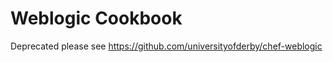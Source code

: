 Weblogic Cookbook
=======================

Deprecated please see https://github.com/universityofderby/chef-weblogic
